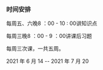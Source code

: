 ### 时间安排

每周五、六晚8 ：00 - 10 : 00讲知识点

每周三晚8 ：00 - 9 ：00讲课后习题

每周三次课，一共五周。

2021 年 6 月 14 -- 2021 年 7 月 20